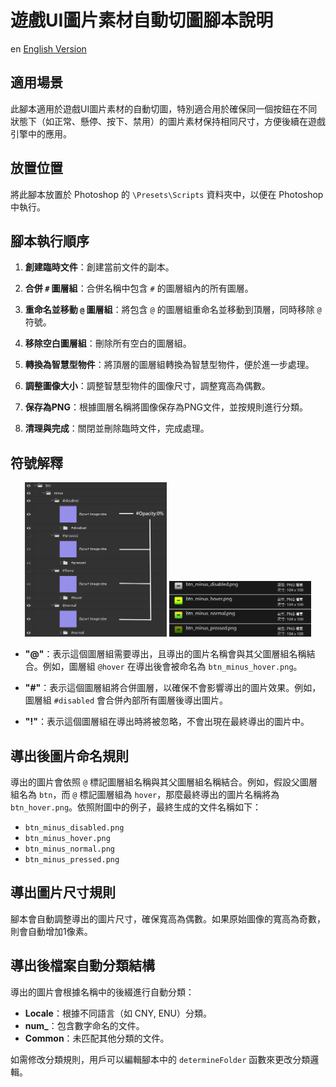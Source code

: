 # 遊戲UI圖片素材自動切圖腳本說明

en [English Version](README.md)

## 適用場景
此腳本適用於遊戲UI圖片素材的自動切圖，特別適合用於確保同一個按鈕在不同狀態下（如正常、懸停、按下、禁用）的圖片素材保持相同尺寸，方便後續在遊戲引擎中的應用。

## 放置位置
將此腳本放置於 Photoshop 的 `\Presets\Scripts` 資料夾中，以便在 Photoshop 中執行。

## 腳本執行順序

1. **創建臨時文件**：創建當前文件的副本。

2. **合併 `#` 圖層組**：合併名稱中包含 `#` 的圖層組內的所有圖層。

3. **重命名並移動 `@` 圖層組**：將包含 `@` 的圖層組重命名並移動到頂層，同時移除 `@` 符號。

4. **移除空白圖層組**：刪除所有空白的圖層組。

5. **轉換為智慧型物件**：將頂層的圖層組轉換為智慧型物件，便於進一步處理。

6. **調整圖像大小**：調整智慧型物件的圖像尺寸，調整寬高為偶數。

7. **保存為PNG**：根據圖層名稱將圖像保存為PNG文件，並按規則進行分類。

8. **清理與完成**：關閉並刪除臨時文件，完成處理。
## 符號解釋

<p align="center">
  <img src="screenshot/Snipaste_2024-08-25_16-20-12.png" alt="screenshot 1" width="45%" />
  <img src="screenshot/Snipaste_2024-08-25_16-24-54.png" alt="screenshot 2" width="45%" />
</p>


- **"@"**：表示這個圖層組需要導出，且導出的圖片名稱會與其父圖層組名稱結合。例如，圖層組 `@hover` 在導出後會被命名為 `btn_minus_hover.png`。

- **"#"**：表示這個圖層組將合併圖層，以確保不會影響導出的圖片效果。例如，圖層組 `#disabled` 會合併內部所有圖層後導出圖片。

- **"!"**：表示這個圖層組在導出時將被忽略，不會出現在最終導出的圖片中。

## 導出後圖片命名規則

導出的圖片會依照 `@` 標記圖層組名稱與其父圖層組名稱結合。例如，假設父圖層組名為 `btn`，而 `@` 標記圖層組為 `hover`，那麼最終導出的圖片名稱將為 `btn_hover.png`。依照附圖中的例子，最終生成的文件名稱如下：

- `btn_minus_disabled.png`
- `btn_minus_hover.png`
- `btn_minus_normal.png`
- `btn_minus_pressed.png`

## 導出圖片尺寸規則

腳本會自動調整導出的圖片尺寸，確保寬高為偶數。如果原始圖像的寬高為奇數，則會自動增加1像素。

## 導出後檔案自動分類結構

導出的圖片會根據名稱中的後綴進行自動分類：

- **Locale**：根據不同語言（如 CNY, ENU）分類。
- **num_**：包含數字命名的文件。
- **Common**：未匹配其他分類的文件。

如需修改分類規則，用戶可以編輯腳本中的 `determineFolder` 函數來更改分類邏輯。
